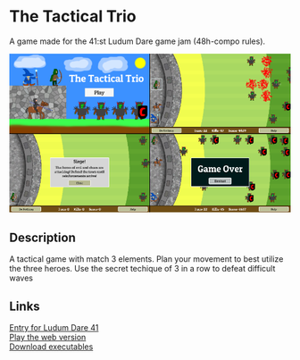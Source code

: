 # The Tactical Trio
A game made for the 41:st Ludum Dare game jam (48h-compo rules).  

![Screenshots](https://raw.githubusercontent.com/Aggrathon/LudumDare41/gh-pages/screenshot.png)

## Description
A tactical game with match 3 elements.
Plan your movement to best utilize the three heroes.
Use the secret techique of 3 in a row to defeat difficult waves

## Links
[Entry for Ludum Dare 41](https://ldjam.com/events/ludum-dare/41/the-tactical-trio)  
[Play the web version](https://aggrathon.github.io/LudumDare41/)  
[Download executables](https://github.com/Aggrathon/LudumDare41/releases)  
